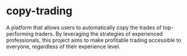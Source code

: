 # copy-trading
A platform that allows users to automatically copy the trades of top-performing traders. By leveraging the strategies of experienced professionals, this project aims to make profitable trading accessible to everyone, regardless of their experience level.
